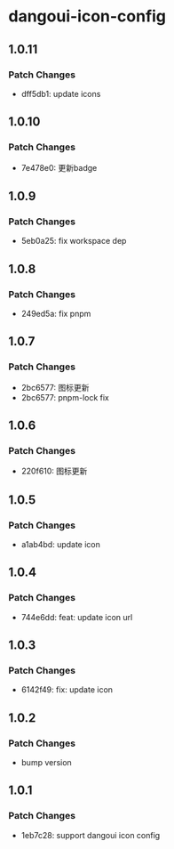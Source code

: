 # dangoui-icon-config

## 1.0.11

### Patch Changes

- dff5db1: update icons

## 1.0.10

### Patch Changes

- 7e478e0: 更新badge

## 1.0.9

### Patch Changes

- 5eb0a25: fix workspace dep

## 1.0.8

### Patch Changes

- 249ed5a: fix pnpm

## 1.0.7

### Patch Changes

- 2bc6577: 图标更新
- 2bc6577: pnpm-lock fix

## 1.0.6

### Patch Changes

- 220f610: 图标更新

## 1.0.5

### Patch Changes

- a1ab4bd: update icon

## 1.0.4

### Patch Changes

- 744e6dd: feat: update icon url

## 1.0.3

### Patch Changes

- 6142f49: fix: update icon

## 1.0.2

### Patch Changes

- bump version

## 1.0.1

### Patch Changes

- 1eb7c28: support dangoui icon config
